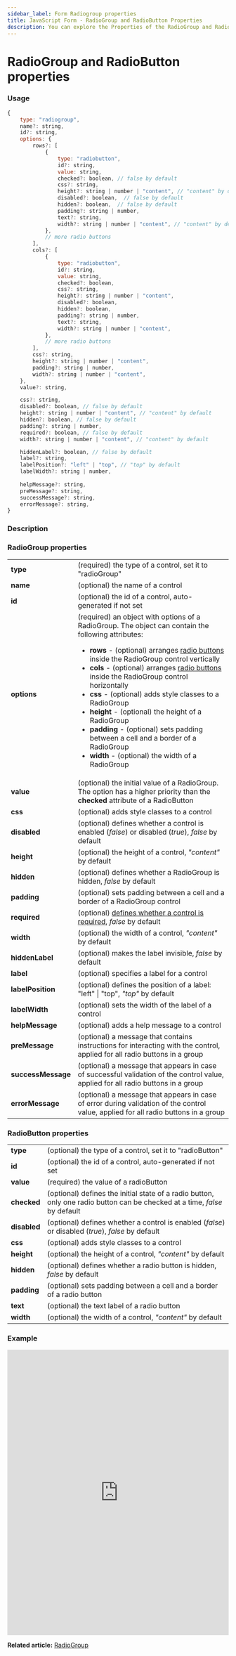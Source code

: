 ```yaml
---
sidebar_label: Form Radiogroup properties
title: JavaScript Form - RadioGroup and RadioButton Properties 
description: You can explore the Properties of the RadioGroup and RadioButton controls of Form in the documentation of the DHTMLX JavaScript UI library. Browse developer guides and API reference, try out code examples and live demos, and download a free 30-day evaluation version of DHTMLX Suite.
---
```


# RadioGroup and RadioButton properties

### Usage

~~~js
{
    type: "radiogroup",
    name?: string,
    id?: string,
    options: {
        rows?: [
            {
                type: "radiobutton",
                id?: string,
                value: string,
                checked?: boolean, // false by default 
                css?: string,
                height?: string | number | "content", // "content" by default
                disabled?: boolean,  // false by default
                hidden?: boolean,  // false by default
                padding?: string | number, 
                text?: string,
                width?: string | number | "content", // "content" by default
            },
            // more radio buttons
        ],
        cols?: [
            {
                type: "radiobutton",
                id?: string,
                value: string,
                checked?: boolean,
                css?: string,
                height?: string | number | "content",
                disabled?: boolean,
                hidden?: boolean,
                padding?: string | number,
                text?: string,
                width?: string | number | "content",
            },
            // more radio buttons
        ],
        css?: string,
        height?: string | number | "content",
        padding?: string | number,
        width?: string | number | "content",
    },
    value?: string,

    css?: string,
    disabled?: boolean, // false by default
    height?: string | number | "content", // "content" by default
    hidden?: boolean, // false by default
    padding?: string | number,
    required?: boolean, // false by default
    width?: string | number | "content", // "content" by default

    hiddenLabel?: boolean, // false by default
    label?: string,
    labelPosition?: "left" | "top", // "top" by default
    labelWidth?: string | number,
    
    helpMessage?: string,
    preMessage?: string,
    successMessage?: string,
    errorMessage?: string,
}
~~~

### Description

### RadioGroup properties

<table>
    <tbody>
        <tr>
            <td><b>type</b></td>
            <td>(required) the type of a control, set it to "radioGroup"</td>
        </tr>
        <tr>
            <td><b>name</b></td>
            <td>(optional) the name of a control</td>
        </tr>
        <tr>
            <td><b>id</b></td>
            <td>(optional) the id of a control, auto-generated if not set</td>
        </tr>
        <tr>
            <td><b>options</b></td>
            <td>(required) an object with options of a RadioGroup. The object can contain the following attributes:<ul><li><b>rows</b> - (optional) arranges <a href="../../../../form/api/radiogroup/api_radiogroup_properties/#radiobutton-properties">radio buttons</a> inside the RadioGroup control vertically</li><li><b>cols</b> - (optional) arranges <a href="../../../../form/api/radiogroup/api_radiogroup_properties/#radiobutton-properties">radio buttons</a> inside the RadioGroup control horizontally</li><li><b>css</b> - (optional) adds style classes to a RadioGroup</li><li><b>height</b> - (optional) the height of a RadioGroup </li><li><b>padding</b> - (optional) sets padding between a cell and a border of a RadioGroup</li><li><b>width</b> - (optional) the width of a RadioGroup</li></ul></td>
        </tr>
        <tr>
            <td><b>value</b></td>
            <td>(optional) the initial value of a RadioGroup. The option has a higher priority than the <b>checked</b> attribute of a RadioButton</td>
        </tr>
        <tr>
            <td><b>css</b></td>
            <td>(optional) adds style classes to a control</td>
        </tr>
        <tr>
            <td><b>disabled</b></td>
            <td>(optional) defines whether a control is enabled (<i>false</i>) or disabled (<i>true</i>), <i>false</i> by default</td>
        </tr>
        <tr>
            <td><b>height</b></td>
            <td>(optional) the height of a control, <i>"content"</i> by default</td>
        </tr>
        <tr>
            <td><b>hidden</b></td>
            <td>(optional) defines whether a RadioGroup is hidden, <i>false</i> by default</td>
        </tr>
        <tr>
            <td><b>padding</b></td>
            <td>(optional) sets padding between a cell and a border of a RadioGroup control</td>
        </tr>
        <tr>
            <td><b>required</b></td>
            <td>(optional) <a href="../../../work_with_form/#validating-form">defines whether a control is required</a>, <i>false</i> by default</td>
        </tr>
        <tr>
            <td><b>width</b></td>
            <td>(optional) the width of a control, <i>"content"</i> by default</td>
        </tr>
        <tr>
            <td><b>hiddenLabel</b></td>
            <td>(optional) makes the label invisible, <i>false</i> by default</td>
        </tr>
        <tr>
            <td><b>label</b></td>
            <td>(optional) specifies a label for a control</td>
        </tr>
        <tr>
            <td><b>labelPosition</b></td>
            <td>(optional) defines the position of a label: "left" | "top", <i>"top"</i> by default</td>
        </tr>
        <tr>
            <td><b>labelWidth</b></td>
            <td>(optional) sets the width of the label of a control</td>
        </tr>
        <tr>
            <td><b>helpMessage</b></td>
            <td>(optional) adds a help message to a control</td>
        </tr>
        <tr>
            <td><b>preMessage</b></td>
            <td>(optional) a message that contains instructions for interacting with the control, applied for all radio buttons in a group</td>
        </tr>
        <tr>
            <td><b>successMessage</b></td>
            <td>(optional) a message that appears in case of successful validation of the control value, applied for all radio buttons in a group</td>
        </tr>
        <tr>
            <td><b>errorMessage</b></td>
            <td>(optional) a message that appears in case of error during validation of the control value, applied for all radio buttons in a group</td>
        </tr>
    </tbody>
</table>

### RadioButton properties

<table>
    <tbody>
        <tr>
            <td><b>type</b></td>
            <td>(optional) the type of a control, set it to "radioButton"</td>
        </tr>
        <tr>
            <td><b>id</b></td>
            <td>(optional) the id of a control, auto-generated if not set</td>
        </tr>
        <tr>
            <td><b>value</b></td>
            <td>(required) the value of a radioButton</td>
        </tr>
        <tr>
            <td><b>checked</b></td>
            <td>(optional) defines the initial state of a radio button, only one radio button can be checked at a time, <i>false</i> by default</td>
        </tr>
        <tr>
            <td><b>disabled</b></td>
            <td>(optional) defines whether a control is enabled (<i>false</i>) or disabled (<i>true</i>), <i>false</i> by default</td>
        </tr>
        <tr>
            <td><b>css</b></td>
            <td>(optional) adds style classes to a control</td>
        </tr>
        <tr>
            <td><b>height</b></td>
            <td>(optional) the height of a control, <i>"content"</i> by default</td>
        </tr>
        <tr>
            <td><b>hidden</b></td>
            <td>(optional) defines whether a radio button is hidden, <i>false</i> by default</td>
        </tr>
        <tr>
            <td><b>padding</b></td>
            <td>(optional) sets padding between a cell and a border of a radio button</td>
        </tr>
        <tr>
            <td><b>text</b></td>
            <td>(optional) the text label of a radio button</td>
        </tr>
        <tr>
            <td><b>width</b></td>
            <td>(optional) the width of a control, <i>"content"</i> by default</td>
        </tr>
    </tbody>
</table>

### Example

<iframe src="https://snippet.dhtmlx.com/ycp1cbct?mode=js" frameborder="0" class="snippet_iframe" width="100%" height="650"></iframe>

**Related article:** [RadioGroup](form/radiogroup.md)
